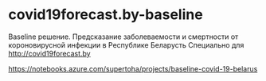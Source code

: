 # covid19forecast.by-baseline
Baseline решение. Предсказание заболеваемости и смертности от короновирусной инфекции в Республике Беларусть
Специально для http://covid19forecast.by

https://notebooks.azure.com/supertoha/projects/baseline-covid-19-belarus
